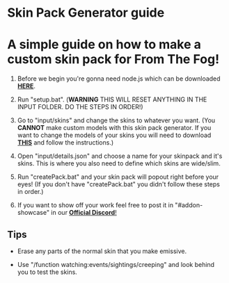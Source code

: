 # **Skin Pack Generator guide**

# A simple guide on how to make a custom skin pack for From The Fog!

1. Before we begin you're gonna need node.js which can be downloaded [**HERE**](https://nodejs.org/en/).

2. Run "setup.bat". (**WARNING** THIS WILL RESET ANYTHING IN THE INPUT FOLDER. DO THE STEPS IN ORDER!)

3. Go to "input/skins" and change the skins to whatever you want. (You **CANNOT** make custom models with this skin pack generator. If you want to change the models of your skins you will need to download [**THIS**](https://lunareclipse.studio/dl/From-The-Fog-Custom-Skin-Template.zip]https://cdn.lunareclipse.studio/zips/From-The-Fog-Custom-Skin-Template.zip) and follow the instructions.)

4. Open "input/details.json" and choose a name for your skinpack and it's skins. This is where you also need to define which skins are wide/slim.

5. Run "createPack.bat" and your skin pack will popout right before your eyes! (If you don't have "createPack.bat" you didn't follow these steps in order.)

6. If you want to show off your work feel free to post it in "#addon-showcase" in our [**Official Discord**!](https://discord.lunareclipse.studio)

## **Tips**

- Erase any parts of the normal skin that you make emissive.

- Use "/function watching:events/sightings/creeping" and look behind you to test the skins.
